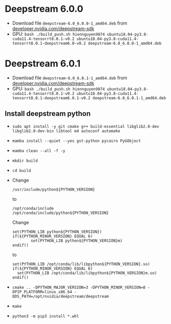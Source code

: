 # Deepstream 6.0.0

- Download file `deepstream-6.0_6.0.0-1_amd64.deb` from [developer.nvidia.com/deepstream-sdk](https://developer.nvidia.com/deepstream-sdk)
- GPU: `bash ./build_push.sh hiennguyen9874 ubuntu18.04-py3.8-cuda11.4-tensorrt8.0.1-v0.2 ubuntu18.04-py3.8-cuda11.4-tensorrt8.0.1-deepstream6.0-v0.2 deepstream-6.0_6.0.0-1_amd64.deb`

# Deepstream 6.0.1

- Download file `deepstream-6.0_6.0.1-1_amd64.deb` from [developer.nvidia.com/deepstream-sdk](https://developer.nvidia.com/deepstream-sdk)
- GPU: `bash ./build_push.sh hiennguyen9874 ubuntu18.04-py3.8-cuda11.4-tensorrt8.0.1-v0.2 ubuntu18.04-py3.8-cuda11.4-tensorrt8.0.1-deepstream6.0.1-v0.2 deepstream-6.0_6.0.1-1_amd64.deb`

## Install deepstream python

- `sudo apt install -y git cmake g++ build-essential libglib2.0-dev libglib2.0-dev-bin libtool m4 autoconf automake`
- `mamba install --quiet --yes gst-python pycairo PyGObject`
- `mamba clean --all -f -y`

- `mkdir build`
- `cd build`
- Change

  ```
  /usr/include/python${PYTHON_VERSION}
  ```

  to

  ```
  /opt/conda/include
  /opt/conda/include/python${PYTHON_VERSION}
  ```

  Change

  ```
  set(PYTHON_LIB python${PYTHON_VERSION})
  if(${PYTHON_MINOR_VERSION} EQUAL 6)
          set(PYTHON_LIB python${PYTHON_VERSION}m)
  endif()
  ```

  to

  ```
  set(PYTHON_LIB /opt/conda/lib/libpython${PYTHON_VERSION}.so)
  if(${PYTHON_MINOR_VERSION} EQUAL 6)
    set(PYTHON_LIB /opt/conda/lib/libpython${PYTHON_VERSION}m.so)
  endif()
  ```

- `cmake .. -DPYTHON_MAJOR_VERSION=3 -DPYTHON_MINOR_VERSION=8 -DPIP_PLATFORM=linux_x86_64 -DDS_PATH=/opt/nvidia/deepstream/deepstream`
- `make`
- `python3 -m pip3 install *.whl`
